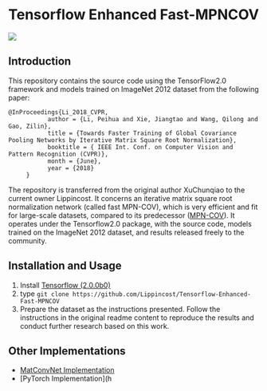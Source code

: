 # Tensorflow Enhanced Fast-MPNCOV

![](https://camo.githubusercontent.com/f2cdc5f25d743e922fd2c23e8a2a42e1f25c1e36/687474703a2f2f7065696875616c692e6f72672f70696374757265732f666173745f4d504e2d434f562e4a5047)
## Introduction
This repository contains the source code using the TensorFlow2.0 framework and models trained on ImageNet 2012 dataset from the following paper:<br>
```
@InProceedings{Li_2018_CVPR,
           author = {Li, Peihua and Xie, Jiangtao and Wang, Qilong and Gao, Zilin},
           title = {Towards Faster Training of Global Covariance Pooling Networks by Iterative Matrix Square Root Normalization},
           booktitle = { IEEE Int. Conf. on Computer Vision and Pattern Recognition (CVPR)},
           month = {June},
           year = {2018}
     }
```
The repository is transferred from the original author XuChunqiao to the current owner Lippincost.
It concerns an iterative matrix square root normalization network (called fast MPN-COV), which is very efficient and fit for large-scale datasets, compared to its predecessor ([MPN-COV](https://github.com/jiangtaoxie/MPN-COV)). It operates under the Tensorflow2.0 package, with the source code, models trained on the ImageNet 2012 dataset, and results released freely to the community.

## Installation and Usage
1. Install [Tensorflow (2.0.0b0)](https://tensorflow.google.cn/install)
2. type ```git clone https://github.com/Lippincost/Tensorflow-Enhanced-Fast-MPNCOV ```
3. Prepare the dataset as the instructions presented.
Follow the instructions in the original readme content to reproduce the results and conduct further research based on this work.

## Other Implementations
* [MatConvNet Implementation](https://github.com/jiangtaoxie/matconvnet.fast-mpn-cov)
* [PyTorch Implementation](h
